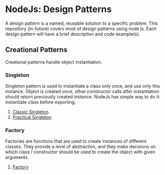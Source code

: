 # NodeJs: Design Patterns

A design pattern is a named, reusable solution to a specific problem. This repository (in-future) covers most of design patterns using node js. Each design pattern will have a brief description and code example(s).

## Creational Patterns

Creational patterns handle object instantiation.

### Singleton

Singleton pattern is used to instantiate a class only once, and use only this instance. Object is created once, other constructor calls after instantiation should return previously created instance. NodeJs has simple way to do it: instantiate class before exporting.

1. [Classic Singleton](https://github.com/urtuba/node-design-patterns/blob/master/creation/singleton-classic)
1. [Practical Singleton](https://github.com/urtuba/node-design-patterns/blob/master/creation/singleton-practical)

### Factory

Factories are functions that are used to create instances of different classes. They provide a level of abstraction, and they make decisions on which class / constructor should be used to create the object with given arguments.

1. [Factory](https://github.com/urtuba/node-design-patterns/blob/master/factory)